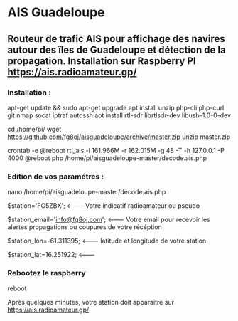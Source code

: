 # AIS Guadeloupe

## Routeur de trafic AIS pour affichage des navires autour des îles de Guadeloupe et détection de la propagation. Installation sur Raspberry PI https://ais.radioamateur.gp/

### Installation :

apt-get update && sudo apt-get upgrade
apt install unzip php-cli php-curl git nmap socat iptraf autossh
aot install rtl-sdr librtlsdr-dev libusb-1.0-0-dev

cd /home/pi/
wget https://github.com/fg8oj/aisguadeloupe/archive/master.zip
unzip master.zip 

crontab -e
@reboot rtl_ais -l 161.966M -r 162.015M -g 48 -T -h 127.0.0.1 -P 4000
@reboot php /home/pi/aisguadeloupe-master/decode.ais.php

### Edition de vos paramétres : 

nano /home/pi/aisguadeloupe-master/decode.ais.php

$station='FG5ZBX'; <--- Votre indicatif radioamateur ou pseudo

$station_email='info@fg8oj.com'; <--- Votre email pour recevoir les alertes propagations ou coupures de votre récéption

$station_lon=-61.311395; <--- latitude et longitude  de votre station

$station_lat=16.251922;  <--- 

### Rebootez le raspberry

reboot

Après quelques minutes, votre station doit apparaitre sur https://ais.radioamateur.gp/
